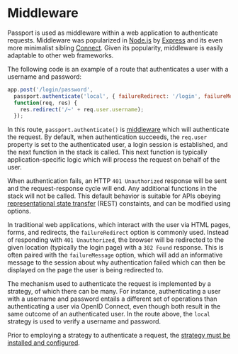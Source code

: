 # Middleware

Passport is used as middleware within a web application to authenticate
requests.  Middleware was popularized in [Node.js](https://nodejs.org/) by
[Express](https://expressjs.com/) and its even more minimalist sibling [Connect](https://github.com/senchalabs/connect).
Given its popularity, middleware is easily adaptable to other web frameworks.

The following code is an example of a route that authenticates a user with a
username and password:

```javascript
app.post('/login/password',
  passport.authenticate('local', { failureRedirect: '/login', failureMessage: true }),
  function(req, res) {
    res.redirect('/~' + req.user.username);
  });
```

In this route, `passport.authenticate()` is [middleware](https://expressjs.com/en/guide/using-middleware.html)
which will authenticate the request.  By default, when authentication succeeds,
the `req.user` property is set to the authenticated user, a login session is
established, and the next function in the stack is called.  This next function
is typically application-specific logic which will process the request on behalf
of the user.

When authentication fails, an HTTP `401 Unauthorized` response will be sent and
the request-response cycle will end.  Any additional functions in the stack will
not be called.  This default behavior is suitable for APIs obeying [representational state transfer](https://en.wikipedia.org/wiki/Representational_state_transfer)
(REST) constaints, and can be modified using options.

In traditional web applications, which interact with the user via HTML pages,
forms, and redirects, the `failureRedirect` option is commonly used.  Instead
of responding with `401 Unauthorized`, the browser will be redirected to the
given location (typically the login page) with a `302 Found` response.   This is
often paired with the `failureMessage` option, which will add an informative
message to the session about why authentication failed which can then be
displayed on the page the user is being redirected to.

The mechanism used to authenticate the request is implemented by a strategy, of
which there can be many.  For instance, authenticating a user with a username
and password entails a different set of operations than authenticating a user
via OpenID Connect, even though both result in the same outcome of an
authenticated user.  In the route above, the `local` strategy is used to verify
a username and password.

Prior to employing a strategy to authenticate a request, the [strategy must be
installed and configured](../strategies/).
